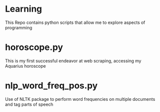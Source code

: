 # Learning

This Repo contains python scripts that allow me to explore aspects of programming

# horoscope.py
This is my first successful endeavor at web scraping, accessing my Aquarius horoscope


# nlp_word_freq_pos.py
Use of NLTK package to perform word frequencies on multiple documents and tag parts of speech 
